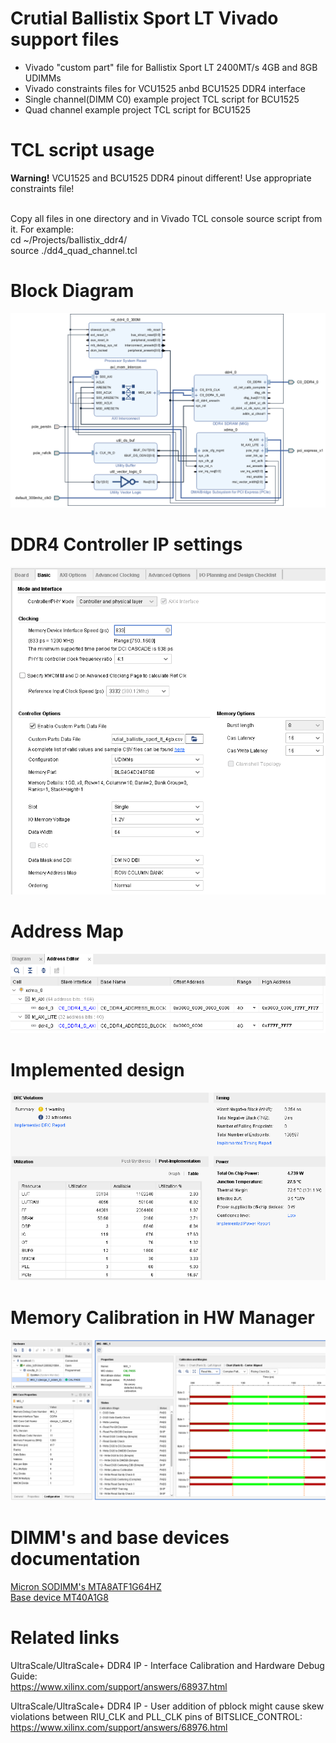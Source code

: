 # Crutial Ballistix Sport LT Vivado support files

- Vivado "custom part" file for Ballistix Sport LT 2400MT/s 4GB and 8GB UDIMMs
- Vivado constraints files for VCU1525 anbd BCU1525 DDR4 interface
- Single channel(DIMM C0) example project TCL script for BCU1525
- Quad channel example project TCL script for BCU1525

# TCL script usage

<b>Warning!</b> VCU1525 and BCU1525 DDR4 pinout different! Use appropriate constraints file!<br><br>

Copy all files in one directory and in Vivado TCL console source script from it. For example:<br>
cd ~/Projects/ballistix_ddr4/<br>
source ./dd4_quad_channel.tcl<br>

# Block Diagram

![Vivado_Block_Diagram](images/vcu1525_ballistix_project.png?raw=true "Vivado Block Diagram")

# DDR4 Controller IP settings

![Vivado_DDR4_Settings](images/vcu1525_ballistix_settings.png?raw=true "Vivado DDR4 Settings")

# Address Map

![Vivado_Address_Map](images/vcu1525_ballistix_address.png?raw=true "Vivado Address Map")

# Implemented design

![Vivado_Implementation](images/vcu1525_ballistix_implementation.png?raw=true "Vivado Implementation")

# Memory Calibration in HW Manager

![Vivado_HWManager](images/vcu1525_ballistix_calibration.png?raw=true "Vivado Manager")

# DIMM's and base devices documentation

<a href='https://github.com/D953i/vcu1525_scripts/blob/master/ballistix_ddr4/documentation/atf8c1gx64hz.pdf'>Micron SODIMM's MTA8ATF1G64HZ</a><br>
<a href='https://github.com/D953i/vcu1525_scripts/blob/master/ballistix_ddr4/documentation/8Gb_DDR4_SDRAM.pdf'>Base device MT40A1G8</a>

# Related links

UltraScale/UltraScale+ DDR4 IP - Interface Calibration and Hardware Debug Guide:<br>
https://www.xilinx.com/support/answers/68937.html

UltraScale/UltraScale+ DDR4 IP - User addition of pblock might cause skew violations between RIU_CLK and PLL_CLK pins of BITSLICE_CONTROL:<br>
https://www.xilinx.com/support/answers/68976.html
